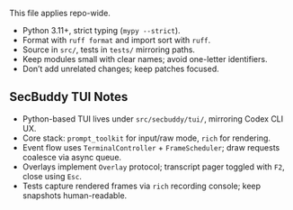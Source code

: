 This file applies repo-wide.

- Python 3.11+, strict typing (`mypy --strict`).
- Format with `ruff format` and import sort with `ruff`.
- Source in `src/`, tests in `tests/` mirroring paths.
- Keep modules small with clear names; avoid one-letter identifiers.
- Don’t add unrelated changes; keep patches focused.

## SecBuddy TUI Notes

- Python-based TUI lives under `src/secbuddy/tui/`, mirroring Codex CLI UX.
- Core stack: `prompt_toolkit` for input/raw mode, `rich` for rendering.
- Event flow uses `TerminalController` + `FrameScheduler`; draw requests coalesce via async queue.
- Overlays implement `Overlay` protocol; transcript pager toggled with `F2`, close using `Esc`.
- Tests capture rendered frames via `rich` recording console; keep snapshots human-readable.
